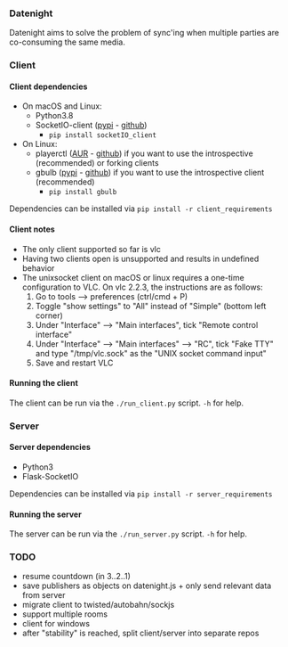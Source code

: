 ### Datenight ###

Datenight aims to solve the problem of sync'ing when multiple parties are co-consuming the same media.


### Client ###


#### Client dependencies ####

- On macOS and Linux:
	- Python3.8
	- SocketIO-client ([pypi](https://pypi.python.org/pypi/socketIO-client) - [github](https://github.com/invisibleroads/socketIO-client))
		- `pip install socketIO_client`
- On Linux:
	- playerctl ([AUR](https://aur.archlinux.org/packages/playerctl/) - [github](https://github.com/acrisci/playerctl)) if you want to use the introspective (recommended) or forking clients
	- gbulb ([pypi](https://pypi.python.org/pypi/gbulb) - [github](https://github.com/nathan-hoad/gbulb)) if you want to use the introspective client (recommended)
		- `pip install gbulb`

Dependencies can be installed via `pip install -r client_requirements`


#### Client notes ####

- The only client supported so far is vlc
- Having two clients open is unsupported and results in undefined behavior
- The unixsocket client on macOS or linux requires a one-time configuration to VLC. On vlc 2.2.3, the instructions are as follows:
	1. Go to tools --> preferences (ctrl/cmd + P)
	2. Toggle "show settings" to "All" instead of "Simple" (bottom left corner)
	3. Under "Interface" --> "Main interfaces", tick "Remote control interface"
	4. Under "Interface" --> "Main interfaces" --> "RC", tick "Fake TTY" and type "/tmp/vlc.sock" as the "UNIX socket command input"
	5. Save and restart VLC


#### Running the client ####

The client can be run via the `./run_client.py` script. `-h` for help.


### Server ###


#### Server dependencies ####

- Python3
- Flask-SocketIO

Dependencies can be installed via `pip install -r server_requirements`


#### Running the server ####

The server can be run via the `./run_server.py` script. `-h` for help.


### TODO ###

- resume countdown (in 3..2..1)
- save publishers as objects on datenight.js + only send relevant data from server
- migrate client to twisted/autobahn/sockjs
- support multiple rooms
- client for windows
- after "stability" is reached, split client/server into separate repos
